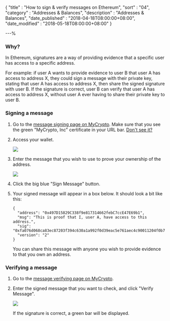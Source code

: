 {
"title"       : "How to sign & verify messages on Ethereum",
"sort"        : "04",
"category"    : "Addresses & Balances",
"description" : "Addresses & Balances",
"date_published" : "2018-04-18T08:00:00+08:00",
"date_modified"  : "2018-05-18T08:00:00+08:00"
}

---%


### Why?

In Ethereum, signatures are a way of providing evidence that a specific user has access to a specific address.

For example: if user A wants to provide evidence to user B that user A has access to address X, they could sign a message with their private key, stating that user A has access to address X, then share the signed signature with user B. If the signature is correct, user B can verify that user A has access to address X, without user A ever having to share their private key to user B.

### Signing a message

1.  Go to the [message signing page on MyCrypto](https://mycrypto.com/sign-and-verify-message/sign). Make sure that you see the green "MyCrypto, Inc" certificate in your URL bar. [Don't see it?](https://support.mycrypto.com/security/i-cannot-see-the-extended-validation-certificate.html)

2. Access your wallet.

    ![](../images/signing-and-verifying-messages/accessing-wallet.png)

3.  Enter the message that you wish to use to prove your ownership of the address.

    ![](../images/signing-and-verifying-messages/signing-message.png)

4.  Click the big blue "Sign Message" button.

5.  Your signed message will appear in a box below. It should look a bit like this:

    ```
    {
      "address": "0x497D15829C338f9e817314662febC7ccE47E69b1",
      "msg": "This is proof that I, user A, have access to this address.",
      "sig": "0xfa076d068ca83ec87203f394c630a1a992f0d39eac5e761aec4c90011204f0b776adf698fe3d626dfd4e7c6ef1f89adb4b9831adaeac72dd19093381265b45471b",
      "version": "2"
    }
    ```

    You can share this message with anyone you wish to provide evidence to that you own an address.

### Verifying a message

1.  Go to the [message verifying page on MyCrypto](https://mycrypto.com/sign-and-verify-message/verify).

2.  Enter the signed message that you want to check, and click "Verify Message".

    ![](../images/signing-and-verifying-messages/verifying-message.png)

    If the signature is correct, a green bar will be displayed.
